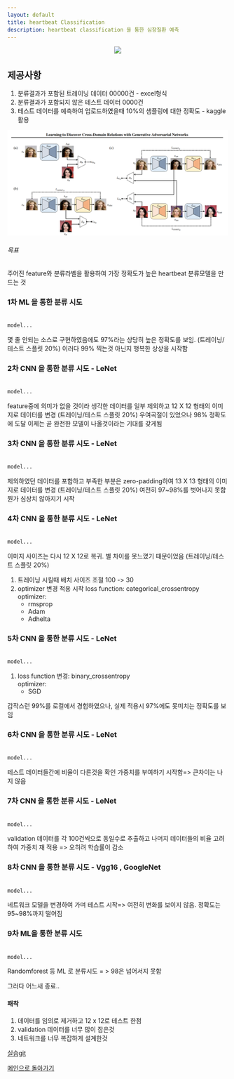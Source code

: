```yaml
---
layout: default
title: heartbeat Classification
description: heartbeat classification 을 통한 심장질환 예측 
---
```



<p align="center">
    <img src="images/horse2zebra.gif" />
</p>


## 제공사항

1. 분류결과가 포함된 트레이닝 데이터 00000건 - excel형식
1. 분류결과가 포함되지 않은 테스트 데이터 0000건
1. 테스트 데이터를 예측하여 업로드하였을때 10%의 샘플링에 대한 정확도 - kaggle 활용


<p align="center">
    <img src="images/discoGAN.PNG" />
</p>

###### 목표

주어진 feature와 분류라벨을 활용하여 가장 정확도가 높은 heartbeat 분류모델을 만드는 것


### 1차 ML 을 통한 분류 시도 

```python

model...

```

몇 줄 안되는 소스로 구현하였음에도 97%라는 상당히 높은 정확도를 보임. (트레이닝/테스트 스플릿 20%)
이러다 99% 찍는것 아닌지 행복한 상상을 시작함

### 2차 CNN 을 통한 분류 시도 - LeNet

```python

model...

```

feature중에 의미가 없을 것이라 생각한 데이터를 일부 제외하고 12 X 12 형태의 이미지로 데이터를 변경 (트레이닝/테스트 스플릿 20%)
우여곡절이 있었으나 98% 정확도에 도달
이제는 곧 완전한 모델이 나올것이라는 기대를 갖게됨

### 3차 CNN 을 통한 분류 시도 - LeNet

```python

model...

```

제외하였던 데이터를 포함하고 부족한 부분은 zero-padding하여 13 X 13 형태의 이미지로 데이터를 변경 (트레이닝/테스트 스플릿 20%)
여전히 97~98%를 벗어나지 못함
뭔가 심상치 않아지기 시작


### 4차 CNN 을 통한 분류 시도 - LeNet

```python

model...

```

이미지 사이즈는 다시 12 X 12로 복귀. 별 차이를 못느꼈기 때문이었음 (트레이닝/테스트 스플릿 20%)

1. 트레이닝 시킬때 배치 사이즈 조절 100 -> 30
1. optimizer 변경 적용 시작 
   loss function: categorical_crossentropy
   optimizer:
   - rmsprop
   - Adam
   - Adhelta
   
### 5차 CNN 을 통한 분류 시도 - LeNet

```python

model...


```
1. loss function 변경: binary_crossentropy  
   optimizer:
   - SGD

갑작스런 99%를 로컬에서 경험하였으나, 실제 적용시 97%에도 못미치는 정확도를 보임

### 6차 CNN 을 통한 분류 시도 - LeNet 

```python

model...

```
테스트 데이터들간에 비율이 다른것을 확인
가중치를 부여하기 시작함=> 큰차이는 나지 않음

### 7차 CNN 을 통한 분류 시도 - LeNet 

```python

model...

```
validation 데이터를 각 100건씩으로 동일수로 추출하고 
나머지 데이터들의 비율 고려하여 가중치 재 적용 => 오히려 학습률이 감소

### 8차 CNN 을 통한 분류 시도 - Vgg16 , GoogleNet

```python

model...


```

네트워크 모델을 변경하여 가며 테스트 시작=> 여전히 변화를 보이지 않음. 정확도는 95~98%까지 떨어짐

### 9차 ML을 통한 분류 시도

```python

model...


```

Randomforest 등 ML 로 분류시도 = > 98은 넘어서지 못함


그러다 어느새 종료..


#### 패착

1. 데이터를 임의로 제거하고 12 x 12로 테스트 한점
1. validation 데이터를 너무 많이 잡은것
1. 네트워크를 너무 복잡하게 설계한것




[실습git](https://github.com/FullMooney/py_studies/blob/master/discogan/)



[메인으로 돌아가기](./)
